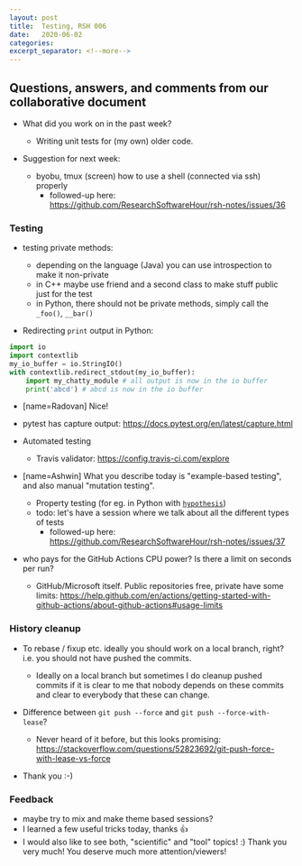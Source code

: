 ```yaml
---
layout: post
title:  Testing, RSH 006
date:   2020-06-02
categories:
excerpt_separator: <!--more-->
---
```


<!--more-->

## Questions, answers, and comments from our collaborative document

- What did you work on in the past week?
  - Writing unit tests for (my own) older code.

- Suggestion for next week:
    - byobu, tmux (screen) how to use a shell (connected via ssh) properly
       - followed-up here: https://github.com/ResearchSoftwareHour/rsh-notes/issues/36


### Testing

- testing private methods:
    - depending on the language (Java) you can use introspection to make it non-private
    - in C++ maybe use friend and a second class to make stuff public just for the test
    - in Python, there should not be private methods, simply call the `_foo()`, `__bar()`

- Redirecting `print` output in Python:
```python
import io
import contextlib
my_io_buffer = io.StringIO()
with contextlib.redirect_stdout(my_io_buffer):
    import my_chatty_module # all output is now in the io buffer
    print('abcd') # abcd is now in the io buffer
```
  - [name=Radovan] Nice!
  - pytest has capture output: https://docs.pytest.org/en/latest/capture.html

- Automated testing
  - Travis validator: https://config.travis-ci.com/explore

- [name=Ashwin] What you describe today is "example-based testing", and also manual "mutation testing".
    - Property testing (for eg. in Python with [`hypothesis`](https://hypothesis.readthedocs.io/en/latest/))
    - todo: let's have a session where we talk about all the different types of tests
      - followed-up here: https://github.com/ResearchSoftwareHour/rsh-notes/issues/37

- who pays for the GitHub Actions CPU power? Is there a limit on seconds per run?
    - GitHub/Microsoft itself. Public repositories free, private have some limits: https://help.github.com/en/actions/getting-started-with-github-actions/about-github-actions#usage-limits


### History cleanup

- To rebase / fixup etc. ideally you should work on a local branch, right? i.e. you should not have pushed the commits.
    - Ideally on a local branch but sometimes I do cleanup pushed commits if it is clear to me that nobody depends
      on these commits and clear to everybody that these can change.

- Difference between `git push --force` and `git push --force-with-lease`?
    - Never heard of it before, but this looks promising: https://stackoverflow.com/questions/52823692/git-push-force-with-lease-vs-force

- Thank you :-)


### Feedback

- maybe try to mix and make theme based sessions?
- I learned a few useful tricks today, thanks :+1:
- I would also like to see both, "scientific" and "tool" topics! :) Thank you very much! You deserve much more attention/viewers!
